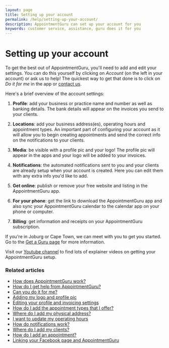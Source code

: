 ```yaml
---
layout: page
title: Setting up your account
permalink: /help/setting-up-your-account/
description: AppointmentGuru can set up your account for you
keywords: customer service, assistance, guru does it for you
---
```


# Setting up your account

To get the best out of AppointmentGuru, you'll need to add and edit your settings. You can do this yourself by clicking on *Account* (on the left in your account) or ask us to help! The quickest way to get that done is to click on *Do it for me* in the app or [contact us](mailto:support@appointmentguru.co).

Here's a brief overview of the account settings:

1. **Profile**: add your business or practice name and number as well as banking details. The bank details will appear on the invoices you send to your clients.

2. **Locations**: add your business address(es), operating hours and appointment types. An important part of configuring your account as it will allow you to begin creating appointments and send the correct info on the notifications to your clients.

3. **Media**: be visible with a profile pic and your logo! The profile pic will appear in the apps and your logo will be added to your invoices.

4. **Notifications**: the automated notifications sent to you and your clients are already setup when your account is created. Here you can edit them with any extra info you'd like to add.

5. **Get online**: publish or remove your free website and listing in the AppointmentGuru app.

6. **For your phone**: get the link to download the AppointmentGuru app and also sync your AppointmentGuru calendar to the calendar app on your phone or computer.

7. **Billing**: get information and receipts on your AppointmentGuru subscription.

If you're in Joburg or Cape Town, we can meet with you to get you started. Go to the [Get a Guru page](/get-a-guru) for more information.

Visit our [Youtube channel](https://www.youtube.com/channel/UCAZppp_Yg3dC9M1-ec8E6Tg) to find lots of explainer videos on getting your AppointmentGuru setup.

### Related articles

* [How does AppointmentGuru work?](/help/how-does-appointmentguru-work)
* [How do I get help from AppointmentGuru?](/help/how-do-I-get-help)
* [Can you do it for me?](/help/can-you-do-it-for-me)
* [Adding my logo and profile pic](/help/logo-and-profile-pic)
* [Editing your profile and invoicing settings](/help/invoicing-settings)
* [How do I add the appointment types that I offer?](/help/add-appointment-types)
* [Where do I add my physical address?](/help/add-address)
* [I want to update my operating hours](/help/update-operating-hours)
* [How do notifications work?](/help/how-do-notifications-work)
* [Where do I add my clients?](/help/add-clients)
* [How do I add an appointment?](/help/add-an-appointment)
* [Linking your Facebook page and AppointmentGuru](/help/linking-facebook)
